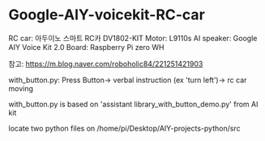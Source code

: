 # Google-AIY-voicekit-RC-car

RC car: 아두이노 스마트 RC카 DV1802-KIT
Motor: L9110s
AI speaker: Google AIY Voice Kit 2.0
Board: Raspberry Pi zero WH

참고: https://m.blog.naver.com/roboholic84/221251421903

with_button.py: Press Button-> verbal instruction (ex 'turn left')-> rc car moving

with_button.py is based on 'assistant library_with_button_demo.py' from AI kit

locate two python files on /home/pi/Desktop/AIY-projects-python/src
